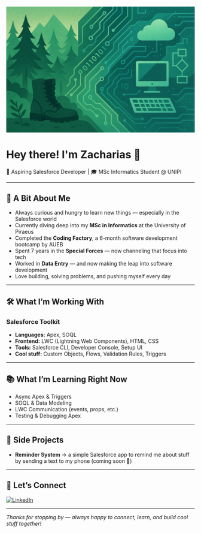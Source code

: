 ![My Background](https://github.com/ImZaharias/ImZaharias/blob/main/background2.jpg)

# Hey there! I'm Zacharias 👋  

🚀 Aspiring Salesforce Developer | 🎓 MSc Informatics Student @ UNIPI

---

## 🌱 A Bit About Me  

- Always curious and hungry to learn new things — especially in the Salesforce world  
- Currently diving deep into my **MSc in Informatics** at the University of Piraeus
- Completed the **Coding Factory**, a 6-month software development bootcamp by AUEB
- Spent 7 years in the **Special Forces** — now channeling that focus into tech  
- Worked in **Data Entry** — and now making the leap into software development  
- Love building, solving problems, and pushing myself every day  

---

## 🛠️ What I’m Working With  

### Salesforce Toolkit
- **Languages:** Apex, SOQL  
- **Frontend:** LWC (Lightning Web Components), HTML, CSS  
- **Tools:** Salesforce CLI, Developer Console, Setup UI  
- **Cool stuff:** Custom Objects, Flows, Validation Rules, Triggers  

---

## 📚 What I’m Learning Right Now  

- Async Apex & Triggers  
- SOQL & Data Modeling  
- LWC Communication (events, props, etc.)  
- Testing & Debugging Apex  

---

## 🚧 Side Projects  

- **Reminder System** → a simple Salesforce app to remind me about stuff by sending a text to my phone (coming soon 📱)

---

## 💬 Let’s Connect  

[![LinkedIn](https://img.shields.io/badge/LinkedIn-Zacharias%20Polytseris-blue?style=for-the-badge&logo=linkedin&logoColor=white)](https://www.linkedin.com/in/zacharias-polytseris)  

---

_Thanks for stopping by — always happy to connect, learn, and build cool stuff together!_




